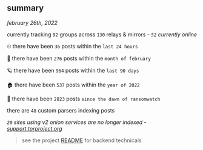 
## summary
_february 26th, 2022_

currently tracking `92` groups across `130` relays & mirrors - _`52` currently online_

⏲ there have been `36` posts within the `last 24 hours`

🦈 there have been `276` posts within the `month of february`

🪐 there have been `964` posts within the `last 90 days`

🏚 there have been `537` posts within the `year of 2022`

🦕 there have been `2823` posts `since the dawn of ransomwatch`

there are `48` custom parsers indexing posts

_`20` sites using v2 onion services are no longer indexed - [support.torproject.org](https://support.torproject.org/onionservices/v2-deprecation/)_

> see the project [README](https://github.com/thetanz/ransomwatch#ransomwatch--) for backend technicals

